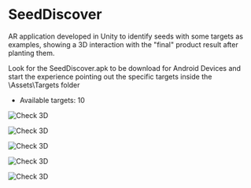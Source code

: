 # SeedDiscover
AR application developed in Unity to identify seeds with some targets as examples, showing a 3D interaction with the "final" product result after planting them.

Look for the SeedDiscover.apk to be download for Android Devices and start the experience pointing out the specific targets inside the \Assets\Targets folder

* Available targets: 10


![Check 3D](https://lh3.googleusercontent.com/T5Akp9olnlk6VyF7JEdFmgGLUXMfNrCQb2Zw0BnDbAHk6qzVlpAMg2hS9ihLaWKxchR1GHxRcBt3LYulUMJONudrhMTifHGIktuMjhOSaWgJUzcVaWFKz_-llCAUC4HUZpFb1VfWb09AOQWaFFKZRXMxr4p7YICoi2DlUExg64h7ei5a8ecjCM7I7k6p4wVbMKqWRpvCDT2izxYzF3dh1p_y8Y_ZYdoKCL2oDqaHhBMX2hxekkFm_V9N8gmvipZzR5uJHLHUPPO6HCx6Awd2W99OmB7y29jlBdpF4-dH4izQ-Ym9e9pL99yAsspdHz5hR1a9vwdH3bP-1ghvyjVdw5lsB0DIHX6mi3ie7nttELSItPaEIcCcVjEKV4ZfCRQbBcdlqas6UQIY4Y1MmFmcr3FA7ubfD7frUPyoBq5vRbA0m35kNPfGa0uwQvH44KkRlCgG-R9cnr3JtLDTa1Ko9uqrxceXSMAoglOOprQy__wAfYcvR6MHg8N2NkEFjKKrntTs5BQPP4-U9fqVBnNmMmEsP0dRbKfH6M2S5NAg5Rw42DviBaUO-GbytMAulR7XuBGhURPaFJC16aAaKuNcKtCtIcrwZsWMKcHn8cAS2j275Lnyf0_i0GfYwBvLsWRVfgZPpYCKi-9PDT5eWUlWWOSG23FGR2a7NxOWNNUqphuHPQRF-JOkI-s=w1520-h720-no)

![Check 3D](https://lh3.googleusercontent.com/CDdfNfPYzp3Ot9yd_MAZAUbrMDVI2_tTf9njZQJSpkeXIob4_1gevAhYESqbo8NAtWhHjVG8cZD2zmXahSBi5jK50FNGuEj0MRti54uEnLsf3hoYsaxP0cvgXHKTl0yTZ_6PnoNwJX5s3FL9h0t-IS7eTkh47kplyrpi00qxmHw7qty-ng5ilK95nCpuLK0jf7cKVR7x9MyMs_lFiCIUNfEXc02Wj1axI0N-hVSpEVIzlsygWu6W-5NVRb-GNNNvNu56CiwVRKqUCMbKF0lE1qBukC1oFB_M7Q3AnYmxUtorftlUmHarFd4qLjVFcCUYCis0oLWgZ6g8URhbjdCPe5py8LTZ20Munv4l6-AxYyJO9cwoFvL8kw9etHncSHn8p9MudER1xvpfiD-VJM-WFEfHGRrWRj6GlNJteZefOgm5h1oTOK-qLSeUs3Kw2dZ6bTQ-DtzxHkzX4sAW21PuvkMJGo7mOY_ZIcF0ynnMfAeSRfSZLwrouMUFGJmKYgL_qSiA0zuaTlL4hFuZUjS0VMh8bBp-n_1gc5C5Zu-ropnmY-mlmYxd3TpewjxF7Du88bOcI-JlDGvotw2pe7a8hTfPHEidpzlgZkNJTJrQDej4VZAnmQ1ZHPb6rt54OGMtA8ugR20q73DriZvsKrSy-oEBLMbjJD8KKb2H5QwNm7ruLxVfYYUnhhU=w1520-h720-no)

![Check 3D](https://lh3.googleusercontent.com/d-eZ7R79rOj1tUdK07N0bkHJyzQtCqq3ZuNrWG9kaNGzkW5NgW6wdRPz6_b0QuOikN9TJNrLutEebihgK8s5ijueZHpNQyAw7fVjiEx-jOeOk2i_5U32pG53xbqFipaoLBQiY4kcnbP4mcNEzuKYpIcKtKm2suo6Og1A-sPf-dipRtz08tFMRlgjAMWHMFxts1C2JdpBBh-7vfsP3F2eP9eYIaeiwdl1hxT5qwr8YoTXNpIqgYku9o0zAod2psdpKYTj7rmSq2Y5K5FneIBrQ-uH5nZnpk-Tr55tMfiEAMOYF4UsfxIGPb1i708ET5TDXNbT8dJ2qk1CdLA6KcSxLZ4y3O5xdwF55hURdtz39R9_uYULzxL8_BmMRmn4AfrWUZ3E3qp2lOxhtPgvZybjSyc5BK1yRUNJPzFXj_QMmRObgUdHJ9avCqK3KtdzYeTS0ewJdWx2DkudSjuRZSv-osCYpcgl-OSbo4pzMWPKEIUUV0DAyBAIALwKyHNBE_2K7dRmjjReCtVJbZdYTfXsOPvioKRDsQM961jSltXRnd0OzxWuNllN8BPd8Hx8HtLjYGWe36dZE5vRfcYnTi9YlGDUKIruX4l4WfaHMM5ZQisbtRffcg8UOnMg1MZXdvuYN0PcpUFR1Mh71JpKTuDVB4yNGrOVi8CGYkCpnF80n95B9Re8ytoHmII=w1520-h720-no)

![Check 3D](https://lh3.googleusercontent.com/_JE3lsrKSch5wjxo_0SN_VdJ1DDjbUXx9Fd3c1Z8ye5CACrzQYrVWG84vmedI1iYNHR7BJ2z1B2PieEy4eWVGSWDBFXJz6Qe0stG8C-bcZ7coDp7FC4TgZv5A6zrPPMLHisB4f5_c1ManJ7SL-bKJ5pHrVMdDBnaZdEwWHSgH-PcQ1dg9r_K4_zxW6FBFrKME9bQh1q34RAQlDUA52xr7A3A2Ojkeo-BkrXsXPztrw2FYCqLhuiWpS7UNUDqmzsJ7axmUq2bsydv4JzHjbYf_jZZ_SkJyt1TQqCs0Ef-eADJjMzZKY3YonJtFu9SA2V55_kJAfSz-A59m5Ik8gHKHs_RdleYm14rp6qBpJbRJ4aNqCl18AD__S9FGS0iteyxUB8Amhs0RPEljsN2Bd0ZpnaOoAP6bWaq3gq8VcGzJsPAGgBfCjKQqa7cI2BRlmQCasGGHvPBF7XLS1gQML8s7IP4iDv48kKe0POdk4v4HEQe_P9QybX3KzUdjM-zRjwg77-Nv_TUbYiz3TN_fnIxhQTCQAXjSOa9PxRhkWcwrmhYHaimebprN70XRqFTbaOwuZGanROiqeNrjGSf_1SZD_c8CeWG-LkM6bHOiU12hBnJDclja01mq5ax6Uff-SLmPAab1tWIYYNiy6qdpPa0TUVRNFV0o5mCyng_74QyxtO2uuVYG37aPgI=w1520-h720-no)

![Check 3D](https://lh3.googleusercontent.com/uIVL1ueXMqXBwhnhsFJI9lhBJvVHyKSeb-iBni2BK3QTi3QoymOUQPKtCSlslWm2j9kk_AYDaxyU6Wah6hoV_XFSkaU47tHdixT9LCKE-pT1kXy-cH2MA_1ywC3PXgS7WabfzT5rFfcmcltj6i2z438a35usZWBcDvSFODN1s4ci8sl7yllHO-PIir0An5chDKLd-UNgxsuV58ZCF3d0o20Acn4Sf9Ki4RCZh_bPkgVKblP21nDU10hNeYx8ksWpjyIJsYa4uFTlDwMH71gspbjoytotIY42Epd6KB6thGtxjWydxQ0pH4BdwQZwIpw7UQQ0-FESe8PT7t5u-nPqYOEj-JoS_98KGfpy3gO1XG0LT4_KZlkxY3YGj1tOV3M6_kDaylz7AbI5BtV2hr16MNHIiDDfjSf5PcyCroh6-6Ge-aX_FGETDbA4Ln9RtTDekw8Z0FPFDWa5XJ6FmSdSu0LWE7hCWRT9QSX4KhCY0vhyybjZo9fu9yMkv77aYl-fBCtzSXlrkvk0wfOtvAAIYsFZwAmPBgeTgJjy6xr0hWC7X_WdoZeS3sz52gVvyBV7bl8uqjLWmIlSLb_NZN-8Oz69lKftWU6S1oO1rWYyqhVWCc1DjghBwGsxiKhbpw1k0bctE7g1ub6ADgltM9Pn0qABgwQXVgmzc4h3A06x7HSwyK3vzwp7VKM=w1520-h720-no)
